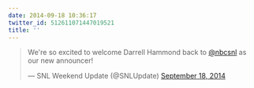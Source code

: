 ```yaml
---
date: 2014-09-18 10:36:17
twitter_id: 512611071447019521
title: ''
---
```


<blockquote class="twitter-tweet"><p lang="en" dir="ltr">We&#39;re so excited to welcome Darrell Hammond back to <a href="https://twitter.com/nbcsnl?ref_src=twsrc%5Etfw">@nbcsnl</a> as our new announcer!</p>&mdash; SNL Weekend Update (@SNLUpdate) <a href="https://twitter.com/SNLUpdate/status/512606197229563904?ref_src=twsrc%5Etfw">September 18, 2014</a></blockquote>
<script async src="https://platform.twitter.com/widgets.js" charset="utf-8"></script>
